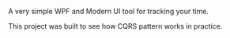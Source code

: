 A very simple WPF and Modern UI tool for tracking your time. 

This project was built to see how CQRS pattern works in practice.